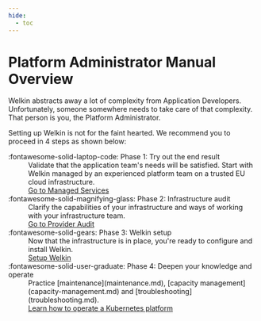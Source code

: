 ```yaml
---
hide:
  - toc
---
```


# Platform Administrator Manual Overview

<div class="landing-page" markdown="1">

Welkin abstracts away a lot of complexity from Application Developers.
Unfortunately, someone somewhere needs to take care of that complexity.
That person is you, the Platform Administrator.

Setting up Welkin is not for the faint hearted.
We recommend you to proceed in 4 steps as shown below:

<nav markdown="1">
<dl class="columns-2" markdown="1">
  <div markdown="span">
    <dt markdown="span">
      :fontawesome-solid-laptop-code:
      Phase 1: Try out the end result
    </dt>
    <dd>
        Validate that the application team's needs will be satisfied.
        Start with Welkin managed by an experienced platform team on a trusted EU cloud infrastructure.
    </dd>
    <dd>
      <a role="button" href="https://elastisys.com/managed-services/">Go to Managed Services</a>
    </dd>
  </div>
  <div markdown="span">
    <dt markdown="span">
      :fontawesome-solid-magnifying-glass:
      Phase 2: Infrastructure audit
    </dt>
    <dd class="grow-me">
      Clarify the capabilities of your infrastructure and ways of working with your infrastructure team.
    </dd>
    <dd>
      <a role="button" href="./provider-audit/">Go to Provider Audit</a>
    </dd>
  </div>
  <div markdown="span">
    <dt markdown="span">
      :fontawesome-solid-gears:
      Phase 3: Welkin setup
    </dt>
    <dd class="grow-me">
      Now that the infrastructure is in place, you're ready to configure and install Welkin.
    </dd>
    <dd>
      <a role="button" href="./on-prem-standard/">Setup Welkin</a>
    </dd>
  </div>
  <div markdown="span">
    <dt markdown="span">
      :fontawesome-solid-user-graduate:
      Phase 4: Deepen your knowledge and operate
    </dt>
    <dd class="grow-me" markdown="span">
      Practice [maintenance](maintenance.md), [capacity management](capacity-management.md) and [troubleshooting](troubleshooting.md).
    </dd>
    <dd>
      <a role="button" href="https://elastisys.com/free-guide-how-to-operate-a-secure-kubernetes-platform/">Learn how to operate a Kubernetes platform</a>
    </dd>
  </div>
</dl>
</nav>

</div>
